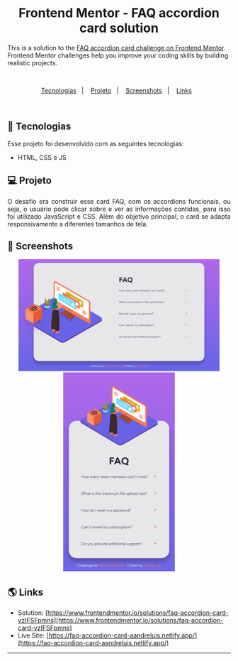 <h1 align="center"> Frontend Mentor - FAQ accordion card solution </h1>

This is a solution to the [FAQ accordion card challenge on Frontend Mentor](https://www.frontendmentor.io/challenges/faq-accordion-card-XlyjD0Oam). Frontend Mentor challenges help you improve your coding skills by building realistic projects.

<br>

<p align="center">
  <a href="#-tecnologias">Tecnologias</a>&nbsp;&nbsp;&nbsp;|&nbsp;&nbsp;&nbsp;
  <a href="#-projeto">Projeto</a>&nbsp;&nbsp;&nbsp;|&nbsp;&nbsp;&nbsp;
  <a href="#-screenshots">Screenshots</a>&nbsp;&nbsp;&nbsp;|&nbsp;&nbsp;&nbsp;
  <a href="#-links">Links</a>&nbsp;&nbsp;&nbsp;
</p>

<br>

## 🚀 Tecnologias

Esse projeto foi desenvolvido com as seguintes tecnologias:

- HTML, CSS e JS

## 💻 Projeto

<p align="justify">O desafio era construir esse card FAQ, com os accordions funcionais, ou seja, o usuário pode clicar sobre e ver as informações contidas, para isso foi utilizado JavaScript e CSS. Além do objetivo principal, o card se adapta responsivamente a diferentes tamanhos de tela.</p>

## 📸 Screenshots

<p align="center">
  <img alt="faq-accordion-card-main-desktop" src=".github/faq-accordion-card-main-desktop.png" width="90%">
  <img alt="faq-accordion-card-main-mobile" src=".github/faq-accordion-card-main-mobile.png" width="50%">
  </p>

## 🌎 Links

- Solution: [https://www.frontendmentor.io/solutions/faq-accordion-card-vzIFSFpmns](https://www.frontendmentor.io/solutions/faq-accordion-card-vzIFSFpmns)
- Live Site: [https://faq-accordion-card-aandreluis.netlify.app/](https://faq-accordion-card-aandreluis.netlify.app/)

---
